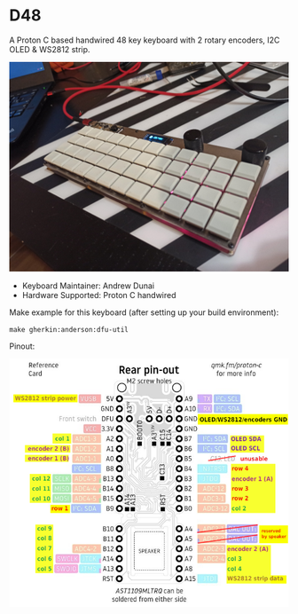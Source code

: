 D48
===

A Proton C based handwired 48 key keyboard with 2 rotary encoders, I2C OLED & WS2812 strip.

![Proton C based handwired 40% keyboard](./media/d48.jpg)

- Keyboard Maintainer: Andrew Dunai
- Hardware Supported: Proton C handwired

Make example for this keyboard (after setting up your build environment):

    make gherkin:anderson:dfu-util

Pinout:

![D48 pinout](./media/d48_pinout.png)
